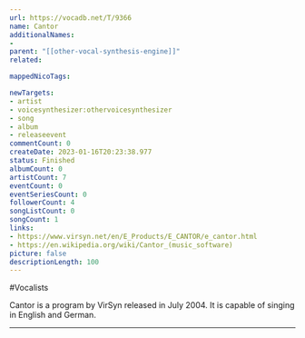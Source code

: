 ```yaml
---
url: https://vocadb.net/T/9366
name: Cantor
additionalNames: 
- 
parent: "[[other-vocal-synthesis-engine]]"
related:

mappedNicoTags:

newTargets:
- artist
- voicesynthesizer:othervoicesynthesizer
- song
- album
- releaseevent
commentCount: 0
createDate: 2023-01-16T20:23:38.977
status: Finished
albumCount: 0
artistCount: 7
eventCount: 0
eventSeriesCount: 0
followerCount: 4
songListCount: 0
songCount: 1
links: 
- https://www.virsyn.net/en/E_Products/E_CANTOR/e_cantor.html
- https://en.wikipedia.org/wiki/Cantor_(music_software)
picture: false
descriptionLength: 100
---
```


#Vocalists

Cantor is a program by VirSyn released in July 2004. It is capable of singing in English and German.

---

